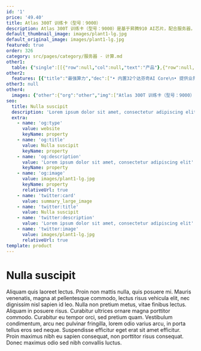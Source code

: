 ```yaml
---
id: '1'
price: '49.40'
title: Atlas 300T 训练卡（型号：9000）
description: Atlas 300T 训练卡（型号：9000）是基于昇腾910 AI芯片，配合服务器，为数据中心提供强劲算力的训练卡，单卡可提供280 TFLOPS FP16算力，加快深度学习训练进程。具有高计算密度、大内存、高带宽等优点，标准全高3/4长PCIe卡，适用于通用服务器。满足运营商、互联网、金融等需要人工智能训练以及高性能计算领域的算力需求。
default_thumbnail_image: images/plant1-lg.jpg
default_original_image: images/plant1-lg.jpg
featured: true
order: 326
category: src/pages/category/服务器 - 计算.md
other1: 
  table: {"single":[[{"row":null,"col":null,"text":"产品"},{"row":null,"col":null,"text":"Atlas 300T 训练卡\n型号：9000"}],[{"row":null,"col":null,"text":"形态"},{"row":null,"col":null,"text":"全高，3/4长，双槽位"}],[{"row":null,"col":null,"text":"AI处理器"},{"row":null,"col":null,"text":"昇腾 910"}],[{"row":null,"col":null,"text":"AI算力"},{"row":null,"col":null,"text":"280 TFLOPS FP16 (Pro)\n256 TFLOPS FP16"}],[{"row":null,"col":null,"text":"编解码能力"},{"row":null,"col":null,"text":"• 支持16 channel 4K（或64 channel 1080P） 60 FPS H.264/H.265\n• JPEG解码能力 1080P 2048 FPS, 或等价的解码能力, 最高分辨率为8192*4320\n• PNG解码能力 1080P 240 FPS, 或等价的解码能力, 最高分辨率为4096*2160\n• JPEG编码能力 1080P 256 FPS, 或等价的编码能力, 最高分辨率为8192*4320"}],[{"row":null,"col":null,"text":"内存规格"},{"row":null,"col":null,"text":"32 GB HBM\nDDR4 16GB 2933MT/s"}],[{"row":null,"col":null,"text":"网络"},{"row":null,"col":null,"text":"1*100GE QSFP-DD接口"}],[{"row":null,"col":null,"text":"PCIe"},{"row":null,"col":null,"text":"PCIe x16 Gen4.0"}],[{"row":null,"col":null,"text":"功耗"},{"row":null,"col":null,"text":"最大300W"}],[{"row":null,"col":null,"text":"散热方式"},{"row":null,"col":null,"text":"被动风冷"}],[{"row":null,"col":null,"text":"环境条件"},{"row":null,"col":null,"text":"• 工作温度：5℃~45℃（41℉~113℉）\n• 存储温度：-40℃~+75℃\n• 工作湿度：5%RH~90%RH（非冷凝）\n• 存储湿度：5%RH~95%RH（非冷凝）\n• 海拔高度：小于3000m，高于900m时，每升高300m最高温度规格降低1℃"}]]}
other2:
  features: [{"title":"最强算力","dec":["• 内置32个达芬奇AI Core\n• 提供业界领先的280 TFLOPS FP16算力"]},{"title":"最高集成","dec":["• AI算力、通用算力、I/O能力三合一\n• 芯片集成32个华为达芬奇AI Core + 16个TaiShan核 + 1 * 100GE RoCE v2网卡"]},{"title":"最快带宽","dec":["• 支持PCIe 4.0和 1*100G RoCE高速接口，出口总带宽56.5 Gb/s\n• 无需外置网卡，训练数据和梯度同步效率提升10%-70%"]}]
other3: null
other4:
  images: {"other":{"org":"other","img":["Atlas 300T 训练卡（型号：9000）.png"]}}
seo:
  title: Nulla suscipit
  description: 'Lorem ipsum dolor sit amet, consectetur adipiscing elit'
  extra:
    - name: 'og:type'
      value: website
      keyName: property
    - name: 'og:title'
      value: Nulla suscipit
      keyName: property
    - name: 'og:description'
      value: 'Lorem ipsum dolor sit amet, consectetur adipiscing elit'
      keyName: property
    - name: 'og:image'
      value: images/plant1-lg.jpg
      keyName: property
      relativeUrl: true
    - name: 'twitter:card'
      value: summary_large_image
    - name: 'twitter:title'
      value: Nulla suscipit
    - name: 'twitter:description'
      value: 'Lorem ipsum dolor sit amet, consectetur adipiscing elit'
    - name: 'twitter:image'
      value: images/plant1-lg.jpg
      relativeUrl: true
template: product
---
```


# Nulla suscipit

Aliquam quis laoreet lectus. Proin non mattis nulla, quis posuere mi. Mauris venenatis, magna at pellentesque commodo, lectus risus vehicula elit, nec dignissim nisl sapien id leo. Nulla non pretium metus, vitae finibus lectus. Aliquam in posuere risus. Curabitur ultrices ornare magna porttitor commodo. Curabitur eu tempor orci, sed pretium quam. Vestibulum condimentum, arcu nec pulvinar fringilla, lorem odio varius arcu, in porta tellus eros sed neque. Suspendisse efficitur eget erat sit amet efficitur. Proin maximus nibh eu sapien consequat, non porttitor risus consequat. Donec maximus odio sed nibh convallis luctus.